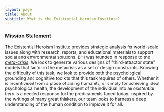 ```yaml
---
layout: page
title: About
subtitle: What is the Existential Heroism Institute?
---
```

### Mission Statement
The Existential Heroism Institute provides strategic analysis for world-scale issues along with research, reports, and educational materials to support social and environmental solutions. EHI was founded in response to the [*meta-crisis*](https://metacrisis.org/META-CRISIS/00.+%F0%9F%91%8B+About/Start+Here). We look to generate various designs of "third-attractor state" models that factor in the metacrisis as a set of design constraints. Knowing the difficulty of this task, we look to provide both the psychological grounding and cognitive toolkits that this task requires of others. Whether it is incentivised from a place of aiding humanity, or simply for achieving ideal psychological health, the development of the individual into an *existential hero* is a needed response for the predicaments faced today. Inspired by the writings of many great thinkers, our team looks to harness a deep understanding of the human condition to improve it for all.




